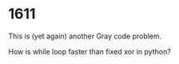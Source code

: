 # 1611

This is (yet again) another Gray code problem.

How is while loop faster than fixed xor in python?

